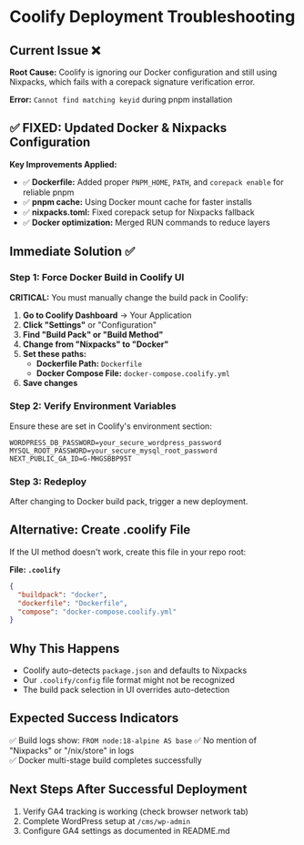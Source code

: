 # Coolify Deployment Troubleshooting

## Current Issue ❌

**Root Cause:** Coolify is ignoring our Docker configuration and still using Nixpacks, which fails with a corepack signature verification error.

**Error:** `Cannot find matching keyid` during pnpm installation

## ✅ FIXED: Updated Docker & Nixpacks Configuration

**Key Improvements Applied:**

- ✅ **Dockerfile:** Added proper `PNPM_HOME`, `PATH`, and `corepack enable` for reliable pnpm
- ✅ **pnpm cache:** Using Docker mount cache for faster installs
- ✅ **nixpacks.toml:** Fixed corepack setup for Nixpacks fallback
- ✅ **Docker optimization:** Merged RUN commands to reduce layers

## Immediate Solution ✅

### Step 1: Force Docker Build in Coolify UI

**CRITICAL:** You must manually change the build pack in Coolify:

1. **Go to Coolify Dashboard** → Your Application
2. **Click "Settings"** or "Configuration"
3. **Find "Build Pack" or "Build Method"**
4. **Change from "Nixpacks" to "Docker"**
5. **Set these paths:**
   - **Dockerfile Path:** `Dockerfile`
   - **Docker Compose File:** `docker-compose.coolify.yml`
6. **Save changes**

### Step 2: Verify Environment Variables

Ensure these are set in Coolify's environment section:

```
WORDPRESS_DB_PASSWORD=your_secure_wordpress_password
MYSQL_ROOT_PASSWORD=your_secure_mysql_root_password
NEXT_PUBLIC_GA_ID=G-MHGSBBP95T
```

### Step 3: Redeploy

After changing to Docker build pack, trigger a new deployment.

## Alternative: Create .coolify File

If the UI method doesn't work, create this file in your repo root:

**File: `.coolify`**

```json
{
  "buildpack": "docker",
  "dockerfile": "Dockerfile",
  "compose": "docker-compose.coolify.yml"
}
```

## Why This Happens

- Coolify auto-detects `package.json` and defaults to Nixpacks
- Our `.coolify/config` file format might not be recognized
- The build pack selection in UI overrides auto-detection

## Expected Success Indicators

✅ Build logs show: `FROM node:18-alpine AS base`
✅ No mention of "Nixpacks" or "/nix/store" in logs  
✅ Docker multi-stage build completes successfully

## Next Steps After Successful Deployment

1. Verify GA4 tracking is working (check browser network tab)
2. Complete WordPress setup at `/cms/wp-admin`
3. Configure GA4 settings as documented in README.md
